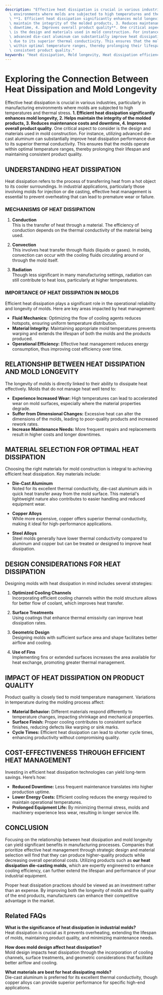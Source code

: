 ```yaml
---
description: "Effective heat dissipation is crucial in various industries, particularly in manufacturing\
  \ environments where molds are subjected to high temperatures and thermal stress.\
  \ **1. Efficient heat dissipation significantly enhances mold longevity, 2. Helps\
  \ maintain the integrity of the molded products, 3. Reduces maintenance costs and\
  \ downtime, 4. Improves overall product quality**. One critical aspect to consider\
  \ is the design and materials used in mold construction. For instance, utilizing\
  \ advanced die-cast aluminum can substantially improve heat dissipation performance\
  \ due to its superior thermal conductivity. This ensures that the molds operate\
  \ within optimal temperature ranges, thereby prolonging their lifespan and maintaining\
  \ consistent product quality."
keywords: "Heat dissipation, Mold longevity, Heat dissipation efficiency, Die casting process"
---
```

# Exploring the Connection Between Heat Dissipation and Mold Longevity

Effective heat dissipation is crucial in various industries, particularly in manufacturing environments where molds are subjected to high temperatures and thermal stress. **1. Efficient heat dissipation significantly enhances mold longevity, 2. Helps maintain the integrity of the molded products, 3. Reduces maintenance costs and downtime, 4. Improves overall product quality**. One critical aspect to consider is the design and materials used in mold construction. For instance, utilizing advanced die-cast aluminum can substantially improve heat dissipation performance due to its superior thermal conductivity. This ensures that the molds operate within optimal temperature ranges, thereby prolonging their lifespan and maintaining consistent product quality.

## UNDERSTANDING HEAT DISSIPATION

Heat dissipation refers to the process of transferring heat from a hot object to its cooler surroundings. In industrial applications, particularly those involving molds for injection or die casting, effective heat management is essential to prevent overheating that can lead to premature wear or failure.

### MECHANISMS OF HEAT DISSIPATION

1. **Conduction**  
   This is the transfer of heat through a material. The efficiency of conduction depends on the thermal conductivity of the material being used.

2. **Convection**  
   This involves heat transfer through fluids (liquids or gases). In molds, convection can occur with the cooling fluids circulating around or through the mold itself.

3. **Radiation**  
   Though less significant in many manufacturing settings, radiation can still contribute to heat loss, particularly at higher temperatures.

### IMPORTANCE OF HEAT DISSIPATION IN MOLDS

Efficient heat dissipation plays a significant role in the operational reliability and longevity of molds. Here are key areas impacted by heat management:

- **Fluid Mechanics:** Optimizing the flow of cooling agents reduces hotspots, ensuring uniform temperature distribution.
- **Material Integrity:** Maintaining appropriate mold temperatures prevents warping and extends the lifespan of both the molds and the products produced.
- **Operational Efficiency:** Effective heat management reduces energy consumption, thus improving cost efficiency over time.

## RELATIONSHIP BETWEEN HEAT DISSIPATION AND MOLD LONGEVITY

The longevity of molds is directly linked to their ability to dissipate heat effectively. Molds that do not manage heat well tend to:

- **Experience Increased Wear:** High temperatures can lead to accelerated wear on mold surfaces, especially where the material properties degrade.
- **Suffer from Dimensional Changes:** Excessive heat can alter the dimensions of the molds, leading to poor-quality products and increased rework rates.
- **Increase Maintenance Needs:** More frequent repairs and replacements result in higher costs and longer downtimes.

## MATERIAL SELECTION FOR OPTIMAL HEAT DISSIPATION

Choosing the right materials for mold construction is integral to achieving efficient heat dissipation. Key materials include:

- **Die-Cast Aluminum**  
  Noted for its excellent thermal conductivity, die-cast aluminum aids in quick heat transfer away from the mold surface. This material's lightweight nature also contributes to easier handling and reduced equipment wear.

- **Copper Alloys**  
  While more expensive, copper offers superior thermal conductivity, making it ideal for high-performance applications.

- **Steel Alloys**  
  Steel molds generally have lower thermal conductivity compared to aluminum and copper but can be treated or designed to improve heat dissipation.

## DESIGN CONSIDERATIONS FOR HEAT DISSIPATION

Designing molds with heat dissipation in mind includes several strategies:

1. **Optimized Cooling Channels**  
   Incorporating efficient cooling channels within the mold structure allows for better flow of coolant, which improves heat transfer.

2. **Surface Treatments**  
   Using coatings that enhance thermal emissivity can improve heat dissipation rates.

3. **Geometric Design**  
   Designing molds with sufficient surface area and shape facilitates better airflow and cooling.

4. **Use of Fins**  
   Implementing fins or extended surfaces increases the area available for heat exchange, promoting greater thermal management.

## IMPACT OF HEAT DISSIPATION ON PRODUCT QUALITY

Product quality is closely tied to mold temperature management. Variations in temperature during the molding process affect:

- **Material Behavior:** Different materials respond differently to temperature changes, impacting shrinkage and mechanical properties.
- **Surface Finish:** Proper cooling contributes to consistent surface finishes, reducing defects like warping or sink marks.
- **Cycle Times:** Efficient heat dissipation can lead to shorter cycle times, enhancing productivity without compromising quality.

## COST-EFFECTIVENESS THROUGH EFFICIENT HEAT MANAGEMENT

Investing in efficient heat dissipation technologies can yield long-term savings. Here’s how:

- **Reduced Downtime:** Less frequent maintenance translates into higher production uptime.
- **Lower Energy Costs:** Efficient cooling reduces the energy required to maintain operational temperatures.
- **Prolonged Equipment Life:** By minimizing thermal stress, molds and machinery experience less wear, resulting in longer service life.

## CONCLUSION

Focusing on the relationship between heat dissipation and mold longevity can yield significant benefits in manufacturing processes. Companies that prioritize effective heat management through strategic design and material selection will find that they can produce higher-quality products while decreasing overall operational costs. Utilizing products such as **our heat dissipation die-casting molds**, which are expertly engineered to enhance cooling efficiency, can further extend the lifespan and performance of your industrial equipment. 

Proper heat dissipation practices should be viewed as an investment rather than an expense. By improving both the longevity of molds and the quality of the end products, manufacturers can enhance their competitive advantage in the market.

## Related FAQs

**What is the significance of heat dissipation in industrial molds?**  
Heat dissipation is crucial as it prevents overheating, extending the lifespan of molds, maintaining product quality, and minimizing maintenance needs.

**How does mold design affect heat dissipation?**  
Mold design impacts heat dissipation through the incorporation of cooling channels, surface treatments, and geometric considerations that facilitate better airflow and cooling.

**What materials are best for heat dissipating molds?**  
Die-cast aluminum is preferred for its excellent thermal conductivity, though copper alloys can provide superior performance for specific high-end applications.
